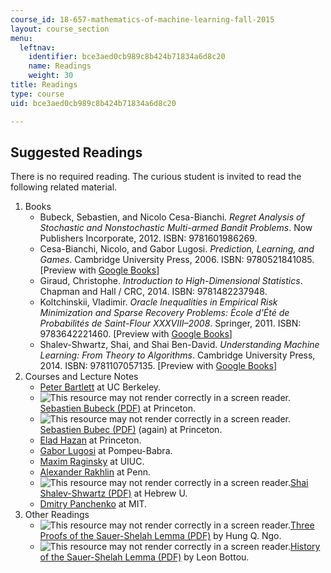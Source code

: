 ```yaml
---
course_id: 18-657-mathematics-of-machine-learning-fall-2015
layout: course_section
menu:
  leftnav:
    identifier: bce3aed0cb989c8b424b71834a6d8c20
    name: Readings
    weight: 30
title: Readings
type: course
uid: bce3aed0cb989c8b424b71834a6d8c20

---
```


Suggested Readings
------------------

There is no required reading. The curious student is invited to read the following related material.

1.  Books
    *   Bubeck, Sebastien, and Nicolo Cesa-Bianchi. _Regret Analysis of Stochastic and Nonstochastic Multi-armed Bandit Problems_. Now Publishers Incorporate, 2012. ISBN: 9781601986269.
    *   Cesa-Bianchi, Nicolo, and Gabor Lugosi. _Prediction, Learning, and Games_. Cambridge University Press, 2006. ISBN: 9780521841085. \[Preview with [Google Books](http://books.google.com/books?id=zDnRBlazhfYC&pg=PAfrontcover)\]
    *   Giraud, Christophe. _Introduction to High-Dimensional Statistics_. Chapman and Hall / CRC, 2014. ISBN: 9781482237948.
    *   Koltchinskii, Vladimir. _Oracle Inequalities in Empirical Risk Minimization and Sparse Recovery Problems: École d'Été de Probabilités de Saint-Flour XXXVIII–2008_. Springer, 2011. ISBN: 9783642221460. \[Preview with [Google Books](http://books.google.com/books?id=D5Jxen3_xkAC&pg=PAfrontcover)\]
    *   Shalev-Shwartz, Shai, and Shai Ben-David. _Understanding Machine Learning: From Theory to Algorithms_. Cambridge University Press, 2014. ISBN: 9781107057135. \[Preview with [Google Books](http://books.google.com/books?id=ttJkAwAAQBAJ&pg=PAfrontcover)\]
2.  Courses and Lecture Notes
    *   [Peter Bartlett](http://www.cs.berkeley.edu/~bartlett/courses/281b-sp08/) at UC Berkeley.
    *   ![This resource may not render correctly in a screen reader.](/images/inacessible.gif)[Sebastien Bubeck (PDF)](http://research.microsoft.com/en-us/um/people/sebubeck/BubeckLectureNotes.pdf) at Princeton.
    *   ![This resource may not render correctly in a screen reader.](/images/inacessible.gif)[Sebastien Bubec (PDF)](http://research.microsoft.com/en-us/um/people/sebubeck/Bubeck15.pdf) (again) at Princeton.
    *   [Elad Hazan](http://ocobook.cs.princeton.edu/) at Princeton.
    *   [Gabor Lugosi](http://www.springer.com/cn/book/9783211836880) at Pompeu-Babra.
    *   [Maxim Raginsky](http://maxim.ece.illinois.edu/teaching/fall14/schedule.html) at UIUC.
    *   [Alexander Rakhlin](http://www.mit.edu/~rakhlin/) at Penn.
    *   ![This resource may not render correctly in a screen reader.](/images/inacessible.gif)[Shai Shalev-Shwartz (PDF)](http://www.cs.huji.ac.il/~shais/Handouts.pdf) at Hebrew U.
    *   [Dmitry Panchenko](/courses/18-465-topics-in-statistics-statistical-learning-theory-spring-2007) at MIT.
3.  Other Readings
    *   ![This resource may not render correctly in a screen reader.](/images/inacessible.gif)[Three Proofs of the Sauer-Shelah Lemma (PDF)](http://www.cse.buffalo.edu/~hungngo/classes/2010/711/lectures/sauer.pdf) by Hung Q. Ngo.
    *   ![This resource may not render correctly in a screen reader.](/images/inacessible.gif)[History of the Sauer-Shelah Lemma (PDF)](http://leon.bottou.org/_media/papers/vapnik-symposium-2011.pdf) by Leon Bottou.